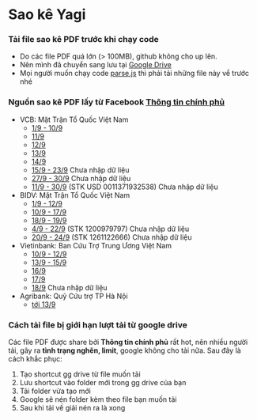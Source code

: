 # Sao kê Yagi

### Tải file sao kê PDF trước khi chạy code

- Do các file PDF quá lớn (> 100MB), github không cho up lên.
- Nên mình đã chuyển sang lưu tại [Google Drive](https://drive.google.com/drive/folders/10nn6L-vUPVD1leI5ObfFY5QlO0C7CI8g?usp=sharing)
- Mọi người muốn chạy code [parse.js](../../parse.js) thì phải tải những file này về trước nhé

### Nguồn sao kê PDF lấy từ Facebook [Thông tin chính phủ](https://www.facebook.com/thongtinchinhphu)

- VCB: Mặt Trận Tổ Quốc Việt Nam
  - [1/9 - 10/9](https://www.facebook.com/share/p/sRF9ZUfN1kMidLC2/)
  - [11/9](https://www.facebook.com/share/p/Uo4tsSVjxx4tSokJ/)
  - [12/9](https://www.facebook.com/share/p/Gy73hpJEevdpoXSe/)
  - [13/9](https://www.facebook.com/share/p/ANpGVKgBsiqLrQrr/)
  - [14/9](https://www.facebook.com/share/p/w8fvPRQsMgXRuR4s/)
  - [15/9 - 23/9](https://www.facebook.com/share/p/ozJhpnbbaYa1AYA7/) Chưa nhập dữ liệu
  - [27/9 - 30/9](https://www.facebook.com/share/p/ucQvNVNoiYhGqXu4/) Chưa nhập dữ liệu
  - [11/9 - 30/9](https://www.facebook.com/share/p/am2qnrNjeN4t7wVS/) (STK USD 0011371932538) Chưa nhập dữ liệu
- BIDV: Mặt Trận Tổ Quốc Việt Nam
  - [1/9 - 12/9](https://www.facebook.com/share/p/wc76KCcYVEurwfpE/)
  - [10/9 - 17/9](https://www.facebook.com/share/p/ufhtcXxmJQMPcpkU/)
  - [18/9 - 19/9](https://www.facebook.com/share/p/u3Nd876ywEyQExxg/)
  - [4/9 - 22/9](https://www.facebook.com/share/p/C5EFandzxAbV1QtV/) (STK 1200979797) Chưa nhập dữ liệu
  - [20/9 - 24/9](https://www.facebook.com/share/p/NScdVyqfwAgbHFdP/) (STK 1261122666) Chưa nhập dữ liệu
- Vietinbank: Ban Cứu Trợ Trung Ương Việt Nam
  - [10/9 - 12/9](https://www.facebook.com/share/p/ckeiR1w2P6gJFsVw/)
  - [13/9 - 15/9](https://www.facebook.com/share/p/jDqEGbUcyocq4fF5/)
  - [16/9](https://www.facebook.com/share/p/VSxmVBLTEToSpDyx/)
  - [17/9](https://www.facebook.com/share/p/vwncL9cUMFNC5Zmn/)
  - [18/9](https://www.facebook.com/share/p/y28JTLjj2j2Wiha5/) Chưa nhập dữ liệu
- Agribank: Quỹ Cứu trợ TP Hà Nội
  - [tới 13/9](https://www.facebook.com/share/p/CjS3ZFRjwFSXUbXT/)

### Cách tải file bị giới hạn lượt tải từ google drive

Các file PDF được share bởi **Thông tin chính phủ** rất hot, nên nhiều người tải, gây ra **tình trạng nghẽn, limit**, google không cho tải nữa. Sau đây là cách khắc phục:

1. Tạo shortcut gg drive từ file muốn tải
2. Lưu shortcut vào folder mới trong gg drive của bạn
3. Tải folder vừa tạo mới
4. Google sẽ nén folder kèm theo file bạn muốn tải
5. Sau khi tải về giải nén ra là xong
